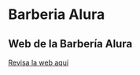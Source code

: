 # Barberia Alura
<h2> Web de la Barbería Alura </h2>

<a href="https://gazemyshoes.github.io/BarberiaAlura/"> Revisa la web aquí </a>
